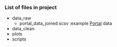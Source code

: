 ### List of files in project ###

- data_raw 
  - portal_data_joined.scsv :example [Portal](https://portal.weecology.org/) data
- data_clean
- plots
- scripts

